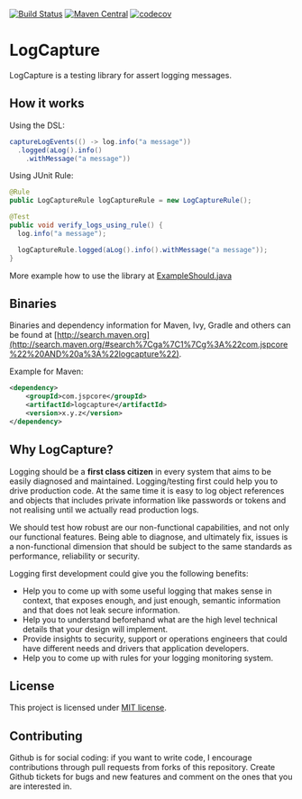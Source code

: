 [![Build Status](https://travis-ci.org/mustaine/logcapture.svg?branch=master)](https://travis-ci.org/mustaine/logcapture)
[![Maven Central](https://maven-badges.herokuapp.com/maven-central/com.jspcore/logcapture/badge.svg)](https://maven-badges.herokuapp.com/maven-central/com.jspcore/logcapture)
[![codecov](https://codecov.io/gh/mustaine/logcapture/branch/master/graph/badge.svg)](https://codecov.io/gh/mustaine/logcapture)

# LogCapture

LogCapture is a testing library for assert logging messages. 
 
## How it works

Using the DSL:

```java
captureLogEvents(() -> log.info("a message"))
  .logged(aLog().info()
    .withMessage("a message"))

```

Using JUnit Rule:

```java
@Rule
public LogCaptureRule logCaptureRule = new LogCaptureRule();

@Test
public void verify_logs_using_rule() {
  log.info("a message");

  logCaptureRule.logged(aLog().info().withMessage("a message"));
}
```

More example how to use the library at [ExampleShould.java](https://github.com/mustaine/logcapture/blob/master/src/test/java/com/logcapture/example/ExampleShould.java) 


## Binaries

Binaries and dependency information for Maven, Ivy, Gradle and others can be found at [http://search.maven.org](http://search.maven.org/#search%7Cga%7C1%7Cg%3A%22com.jspcore%22%20AND%20a%3A%22logcapture%22).

Example for Maven:

```xml
<dependency>
    <groupId>com.jspcore</groupId>
    <artifactId>logcapture</artifactId>
    <version>x.y.z</version>
</dependency>
```

## Why LogCapture?

Logging should be a **first class citizen** in every system that aims to be easily diagnosed and maintained. Logging/testing first could help 
you to drive production code. At the same time it is easy to log object references and objects that includes private information like passwords or tokens 
and not realising until we actually read production logs.

We should test how robust are our non-functional capabilities, and not only our functional features. Being able to diagnose, 
and ultimately fix, issues is a non-functional dimension that should be subject to the same standards as performance, reliability or security.

Logging first development could give you the following benefits:

* Help you to come up with some useful logging that makes sense in context, that exposes enough, and just enough, semantic 
information and that does not leak secure information.
* Help you to understand beforehand what are the high level technical details that your design will implement.
* Provide insights to security, support or operations engineers that could have different needs and drivers that application developers.
* Help you to come up with rules for your logging monitoring system.

## License

This project is licensed under [MIT license](http://opensource.org/licenses/MIT).

## Contributing

Github is for social coding: if you want to write code, I encourage contributions through pull requests from forks of this repository. 
Create Github tickets for bugs and new features and comment on the ones that you are interested in.
